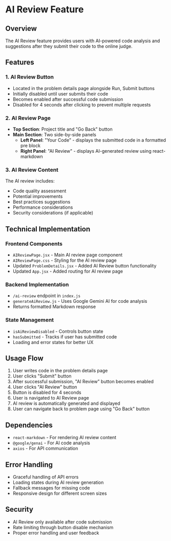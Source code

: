 # AI Review Feature

## Overview
The AI Review feature provides users with AI-powered code analysis and suggestions after they submit their code to the online judge.

## Features

### 1. AI Review Button
- Located in the problem details page alongside Run, Submit buttons
- Initially disabled until user submits their code
- Becomes enabled after successful code submission
- Disabled for 4 seconds after clicking to prevent multiple requests

### 2. AI Review Page
- **Top Section**: Project title and "Go Back" button
- **Main Section**: Two side-by-side panels
  - **Left Panel**: "Your Code" - displays the submitted code in a formatted pre block
  - **Right Panel**: "AI Review" - displays AI-generated review using react-markdown

### 3. AI Review Content
The AI review includes:
- Code quality assessment
- Potential improvements
- Best practices suggestions
- Performance considerations
- Security considerations (if applicable)

## Technical Implementation

### Frontend Components
- `AIReviewPage.jsx` - Main AI review page component
- `AIReviewPage.css` - Styling for the AI review page
- Updated `ProblemDetails.jsx` - Added AI Review button functionality
- Updated `App.jsx` - Added routing for AI review page

### Backend Implementation
- `/ai-review` endpoint in `index.js`
- `generateAiReview.js` - Uses Google Gemini AI for code analysis
- Returns formatted Markdown response

### State Management
- `isAiReviewDisabled` - Controls button state
- `hasSubmitted` - Tracks if user has submitted code
- Loading and error states for better UX

## Usage Flow

1. User writes code in the problem details page
2. User clicks "Submit" button
3. After successful submission, "AI Review" button becomes enabled
4. User clicks "AI Review" button
5. Button is disabled for 4 seconds
6. User is navigated to AI Review page
7. AI review is automatically generated and displayed
8. User can navigate back to problem page using "Go Back" button

## Dependencies
- `react-markdown` - For rendering AI review content
- `@google/genai` - For AI code analysis
- `axios` - For API communication

## Error Handling
- Graceful handling of API errors
- Loading states during AI review generation
- Fallback messages for missing code
- Responsive design for different screen sizes

## Security
- AI Review only available after code submission
- Rate limiting through button disable mechanism
- Proper error handling and user feedback

